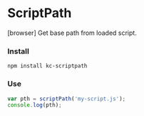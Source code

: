 # ScriptPath
[browser] Get base path from loaded script.

### Install
```
npm install kc-scriptpath
```

### Use
```js
var pth = scriptPath('my-script.js');
console.log(pth);
```
